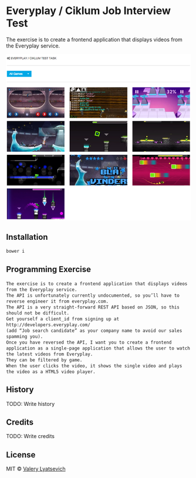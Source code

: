 # Everyplay / Ciklum Job Interview Test
The exercise is to create a frontend application that displays videos from the Everyplay service.

![](img/cover.png)

## Installation
```JavaScript
bower i
```

## Programming Exercise
```
The exercise is to create a frontend application that displays videos from the Everyplay service.
The API is unfortunately currently undocumented, so you’ll have to reverse engineer it from everyplay.com.
The API is a very straight-forward REST API based on JSON, so this should not be difficult.
Get yourself a client_id from signing up at http://developers.everyplay.com/
(add “Job search candidate” as your company name to avoid our sales spamming you).
Once you have reversed the API, I want you to create a frontend application as a single­‐page application that allows the user to watch the latest videos from Everyplay.
They can be filtered by game.
When the user clicks the video, it shows the single video and plays the video as a HTML5 video player.
```

## History

TODO: Write history

## Credits

TODO: Write credits

## License

MIT © [Valery Lyatsevich](http://lyatsevich.com)
